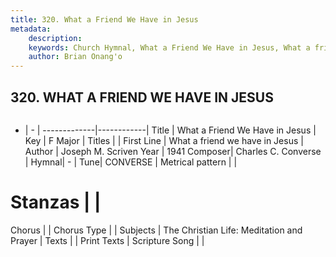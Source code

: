 ```yaml
---
title: 320. What a Friend We Have in Jesus
metadata:
    description: 
    keywords: Church Hymnal, What a Friend We Have in Jesus, What a friend we have in Jesus, 
    author: Brian Onang'o
---
```



## 320. WHAT A FRIEND WE HAVE IN JESUS

```txt

```

- |   -  |
-------------|------------|
Title | What a Friend We Have in Jesus |
Key | F Major |
Titles |  |
First Line | What a friend we have in Jesus |
Author | Joseph M. Scriven
Year | 1941
Composer| Charles C. Converse |
Hymnal|  - |
Tune| CONVERSE |
Metrical pattern | |
# Stanzas |  |
Chorus |  |
Chorus Type |  |
Subjects | The Christian Life: Meditation and Prayer |
Texts |  |
Print Texts | 
Scripture Song |  |
  
